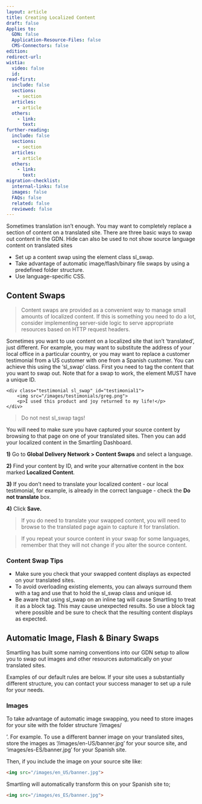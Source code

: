 ```yaml
---
layout: article
title: Creating Localized Content
draft: false
Applies to:
  GDN: false
  Application-Resource-Files: false
  CMS-Connectors: false
edition:
redirect-url:
wistia:
  video: false
  id:
read-first:
  include: false
  sections:
    - section
  articles:
    - article
  others:
    - link:
      text:
further-reading:
  include: false
  sections:
    - section
  articles:
    - article
  others:
    - link:
      text:
migration-checklist:
  internal-links: false
  images: false
  FAQs: false
  related: false
  reviewed: false
---
```



Sometimes translation isn’t enough. You may want to completely replace a section of content on a translated site. There are three basic ways to swap out content in the GDN. Hide can also be used to not show source language content on translated sites

* Set up a content swap using the element class sl_swap.
* Take advantage of automatic image/flash/binary file swaps by using a predefined folder structure.
* Use language-specific CSS.


## Content Swaps

> Content swaps are provided as a convenient way to manage small amounts of localized content. If this is something you need to do a lot, consider implementing server-side logic to serve appropriate resources based on HTTP request headers.

Sometimes you want to use content on a localized site that isn’t ‘translated’, just different. For example, you may want to substitute the address of your local office in a particular country, or you may want to replace a customer testimonial from a US customer with one from a Spanish customer. You can achieve this using the ‘sl_swap’ class. First you need to tag the content that you want to swap out. Note that for a swap to work, the element MUST have a unique ID.

~~~htmls
<div class="testimonial sl_swap" id="testimonial1">
	<img src="/images/testimonials/greg.png">
	<p>I used this product and joy returned to my life!</p>
</div>
~~~

> Do not nest sl_swap tags!

You will need to make sure you have captured your source content by browsing to that page on one of your translated sites. Then you can add your localized content in the Smartling Dashboard.

**1)** Go to **Global Delivery Network &gt; Content Swaps** and select a language.

**2)** Find your content by ID, and write your alternative content in the box marked **Localized Content**.

**3)** If you don’t need to translate your localized content - our local testimonial, for example, is already in the correct language - check the **Do not translate** box.

**4)** Click **Save.**

> If you do need to translate your swapped content, you will need to browse to the translated page again to capture it for translation.

> If you repeat your source content in your swap for some languages, remember that they will not change if you alter the source content.

### Content Swap Tips

* Make sure you check that your swapped content displays as expected on your translated sites.
* To avoid overloading existing elements, you can always surround them with a tag and use that to hold the sl_swap class and unique id.
* Be aware that using sl_swap on an inline tag will cause Smartling to treat it as a block tag. This may cause unexpected results. So use a block tag where possible and be sure to check that the resulting content displays as expected.


## Automatic Image, Flash & Binary Swaps

Smartling has built some naming conventions into our GDN setup to allow you to swap out images and other resources automatically on your translated sites.

Examples of our default rules are below. If your site uses a substantially different structure, you can contact your success manager to set up a rule for your needs.

### Images

To take advantage of automatic image swapping, you need to store images for your site with the folder structure ‘/images/

<locale>&rsquo;. For example. To use a different banner image on your translated sites, store the images as &lsquo;/images/en-US/banner.jpg&rsquo; for your source site, and &lsquo;images/es-ES/banner.jpg&rsquo; for your Spanish site.</locale>

Then, if you include the image on your source site like:

~~~html
<img src="/images/en_US/banner.jpg">
~~~

Smartling will automatically transform this on your Spanish site to;

~~~html
<img src="/images/es_ES/banner.jpg">
~~~